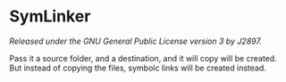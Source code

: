 SymLinker
=========
*Released under the GNU General Public License version 3 by J2897.*

Pass it a source folder, and a destination, and it will copy will be created. But instead of copying the files, symbolc links will be created instead.

